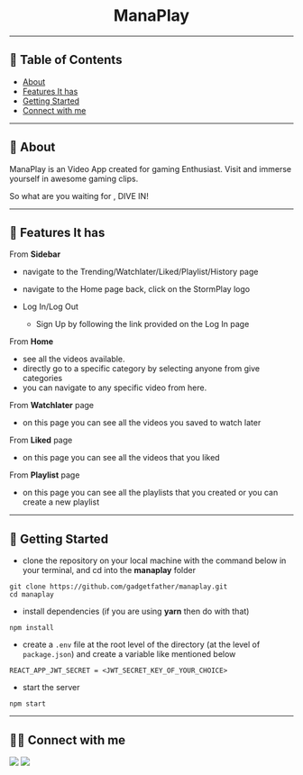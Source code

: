 <div align="center">

# ManaPlay

</div>

---

## 📕 Table of Contents

- [About](#-about)
- [Features It has](#-features-it-has)
- [Getting Started](#-getting-started)
- [Connect with me](#-connect-with-me)

---

## 📖 About

ManaPlay is an Video App created for gaming Enthusiast. Visit and immerse yourself in awesome gaming clips.

So what are you waiting for , DIVE IN!

---

## 🚀 Features It has

From **Sidebar**

- navigate to the Trending/Watchlater/Liked/Playlist/History page
- navigate to the Home page back, click on the StormPlay logo
- Log In/Log Out

  - Sign Up by following the link provided on the Log In page


From **Home**

-  see all the videos available.
- directly go to a specific category by selecting anyone from give categories
- you can navigate to any specific video from here.


From **Watchlater** page

- on this page you can see all the videos you saved to watch later

From **Liked** page

- on this page you can see all the videos that you liked

From **Playlist** page

- on this page you can see all the playlists that you created or you can create a new playlist


---

## 🔌 Getting Started

- clone the repository on your local machine with the command below in your terminal, and cd into the **manaplay** folder

```
git clone https://github.com/gadgetfather/manaplay.git
cd manaplay
```


- install dependencies (if you are using **yarn** then do with that)

```
npm install
```

- create a `.env` file at the root level of the directory (at the level of `package.json`) and create a variable like mentioned below

```
REACT_APP_JWT_SECRET = <JWT_SECRET_KEY_OF_YOUR_CHOICE>
```

- start the server

```
npm start
```

---

## 👨‍💻 Connect with me

<a href="https://twitter.com/gadgetfather"><img src="https://img.shields.io/badge/Twitter-1DA1F2?style=for-the-badge&logo=twitter&logoColor=white"/></a>
<a href="https://www.linkedin.com/in/gadgetfather/"><img src="https://img.shields.io/badge/LinkedIn-0077B5?style=for-the-badge&logo=linkedin&logoColor=white"/></a>
